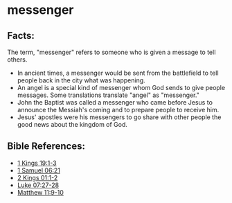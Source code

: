 # messenger #

## Facts: ##

The term, "messenger" refers to someone who is given a message to tell others.

* In ancient times, a messenger would be sent from the battlefield to tell people back in the city what was happening.
* An angel is a special kind of messenger whom God sends to give people messages. Some translations translate "angel" as "messenger."
* John the Baptist was called a messenger who came before Jesus to announce the Messiah's coming and to prepare people to receive him.
* Jesus' apostles were his messengers to go share with other people the good news about the kingdom of God.



## Bible References: ##

* [1 Kings 19:1-3](en/tn/1ki/help/19/01)
* [1 Samuel 06:21](en/tn/1sa/help/06/21)
* [2 Kings 01:1-2](en/tn/2ki/help/01/01)
* [Luke 07:27-28](en/tn/luk/help/07/27)
* [Matthew 11:9-10](en/tn/mat/help/11/09)